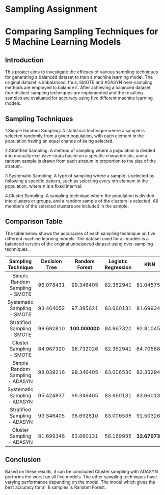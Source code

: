 # Sampling Assignment
# Comparing Sampling Techniques for 5 Machine Learning Models

## Introduction

This project aims to investigate the efficacy of various sampling techniques for generating a balanced dataset to train a machine learning model. The original dataset is imbalanced, thus, SMOTE and ADASYN over-sampling methods are employed to balance it. After achieving a balanced dataset, four distinct sampling techniques are implemented and the resulting samples are evaluated for accuracy using five different machine learning models.

## Sampling Techniques

1.Simple Random Sampling: A statistical technique where a sample is selected randomly from a given population, with each element in the population having an equal chance of being selected.

2.Stratified Sampling: A method of sampling where a population is divided into mutually exclusive strata based on a specific characteristic, and a random sample is drawn from each stratum in proportion to the size of the stratum.

3.Systematic Sampling: A type of sampling where a sample is selected by following a specific pattern, such as selecting every nth element in the population, where n is a fixed interval.

4.Cluster Sampling: A sampling technique where the population is divided into clusters or groups, and a random sample of the clusters is selected. All members of the selected clusters are included in the sample.


## Comparison Table

The table below shows the accuracies of each sampling technique on five different machine learning models. The dataset used for all models is a balanced version of the original unbalanced dataset using over-sampling techniques.

| Sampling Technique | Decision Tree | Random Forest | Logistic Regression | KNN | XGBoost |
|:---------------:|:---------------:|:---------------:|:---------------:|:---------------:|:---------------:|
| Simple Random Sampling - SMOTE|	96.078431	| 99.346405	| 82.352941 |	81.045752 |	98.692810 | 
| Systematic Sampling - SMOTE|	93.464052	| 97.385621	| 83.660131	| 81.699346	| 94.771242 |
| Stratified Sampling - SMOTE|	98.692810	| **100.000000**	| 84.967320	| 92.810458	| **100.000000** |
| Cluster Sampling - SMOTE|	84.967320	| 96.732026	| 82.352941	| 64.705882	| 91.503268 |
| Simple Random Sampling - ADASYN|	98.039216	| 99.346405	| 83.006536	| 82.352941	| 98.692810 |
| Systematic Sampling - ADASYN|	95.424837	| 99.346405	| 83.660131	| 83.660131	| 98.692810 |
| Stratified Sampling - ADASYN|	99.346405	| 98.692810	| 83.006536	| 91.503268	| 98.692810 |
| Cluster Sampling - ADASYN|	81.699346	| 83.660131	| 58.169935	| **32.679739**	| 79.738562 |

## Conclusion
Based on these results, it can be concluded Cluster sampling with ADASYN performs the worst on all five models. The other sampling techniques have varying performance depending on the model. The model which gives the best accuracy for all 8 samples is Random Forest.
